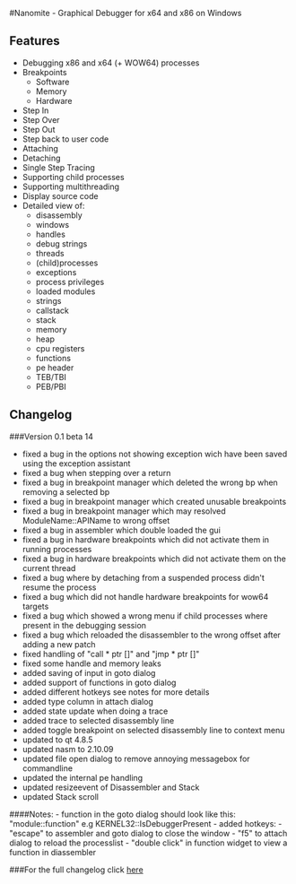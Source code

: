 #Nanomite - Graphical Debugger for x64 and x86 on Windows

## Features
- Debugging x86 and x64 (+ WOW64) processes
- Breakpoints
    - Software
	- Memory
	- Hardware
- Step In
- Step Over
- Step Out
- Step back to user code
- Attaching
- Detaching
- Single Step Tracing
- Supporting child processes
- Supporting multithreading
- Display source code
- Detailed view of:
	- disassembly
	- windows
	- handles
	- debug strings
	- threads
	- (child)processes
	- exceptions
	- process privileges
	- loaded modules
	- strings
	- callstack
	- stack
	- memory
	- heap
	- cpu registers
	- functions
	- pe header
	- TEB/TBI
	- PEB/PBI

## Changelog
###Version 0.1 beta 14
+ fixed a bug in the options not showing exception wich have been saved using the exception assistant
+ fixed a bug when stepping over a return
+ fixed a bug in breakpoint manager which deleted the wrong bp when removing a selected bp
+ fixed a bug in breakpoint manager which created unusable breakpoints
+ fixed a bug in breakpoint manager which may resolved ModuleName::APIName to wrong offset
+ fixed a bug in assembler which double loaded the gui
+ fixed a bug in hardware breakpoints which did not activate them in running processes
+ fixed a bug in hardware breakpoints which did not activate them on the current thread
+ fixed a bug where by detaching from a suspended process didn't resume the process
+ fixed a bug which did not handle hardware breakpoints for wow64 targets
+ fixed a bug which showed a wrong menu if child processes where present in the debugging session
+ fixed a bug which reloaded the disassembler to the wrong offset after adding a new patch
+ fixed handling of "call * ptr []" and "jmp * ptr []"
+ fixed some handle and memory leaks
+ added saving of input in goto dialog 
+ added support of functions in goto dialog
+ added different hotkeys see notes for more details
+ added type column in attach dialog
+ added state update when doing a trace
+ added trace to selected disassembly line
+ added toggle breakpoint on selected disassembly line to context menu
+ updated to qt 4.8.5
+ updated nasm to 2.10.09
+ updated file open dialog to remove annoying messagebox for commandline
+ updated the internal pe handling
+ updated resizeevent of Disassembler and Stack
+ updated Stack scroll

####Notes:
	- function in the goto dialog should look like this: "module::function"
	  e.g KERNEL32::IsDebuggerPresent
	- added hotkeys:
		- "escape" to assembler and goto dialog to close the window
		- "f5" to attach dialog to reload the processlist
		- "double click" in function widget to view a function in diassembler

###For the full changelog click [here](https://github.com/zer0fl4g/Nanomite/blob/master/changelog.md)